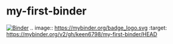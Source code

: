 # my-first-binder

[![Binder](https://mybinder.org/badge_logo.svg)](https://mybinder.org/v2/gh/keen6798/my-first-binder/HEAD)
.. image:: https://mybinder.org/badge_logo.svg
 :target: https://mybinder.org/v2/gh/keen6798/my-first-binder/HEAD
